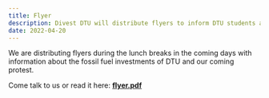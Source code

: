 ```yaml
---
title: Flyer
description: Divest DTU will distribute flyers to inform DTU students and call for protest
date: 2022-04-20
---
```


We are distributing flyers during the lunch breaks in the coming days with information about the fossil fuel investments of DTU and our coming protest. 

Come talk to us or read it here: [**flyer.pdf**](/docs/flyer.pdf)